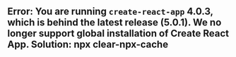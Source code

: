 Error: You are running `create-react-app` 4.0.3, which is behind the latest release (5.0.1). We no longer support global installation of Create React App.
Solution: npx clear-npx-cache
---------------

